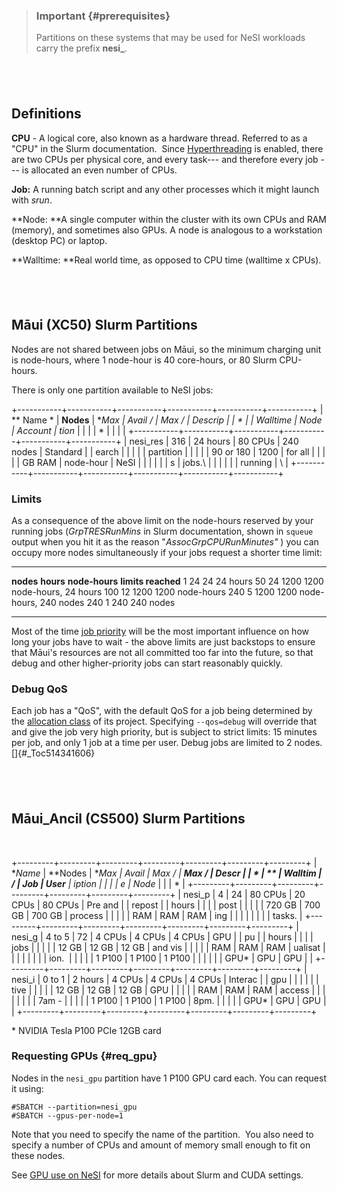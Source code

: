 > ### Important {#prerequisites}
>
> Partitions on these systems that may be used for NeSI workloads carry
> the prefix **nesi\_**.

 
-

Definitions
-----------

**CPU** - A logical core, also known as a hardware thread. Referred to
as a \"CPU\" in the Slurm documentation.  Since
[Hyperthreading](https://support.nesi.org.nz/hc/en-gb/articles/360000568236/)
is enabled, there are two CPUs per physical core, and every task--- and
therefore every job --- is allocated an even number of CPUs.

**Job:** A running batch script and any other processes which it might
launch with *srun*.

**Node: **A single computer within the cluster with its own CPUs and RAM
(memory), and sometimes also GPUs. A node is analogous to a workstation
(desktop PC) or laptop.

**Walltime: **Real world time, as opposed to CPU time (walltime x CPUs).

 
-

Māui (XC50) Slurm Partitions
----------------------------

Nodes are not shared between jobs on Māui, so the minimum charging unit
is node-hours, where 1 node-hour is 40 core-hours, or 80 Slurm
CPU-hours.

There is only one partition available to NeSI jobs:

+-----------+-----------+-----------+-----------+-----------+-----------+
| ** Name * | **Nodes** | **Max     | **Avail / | **Max /   | **Descrip |
| *         |           | Walltime* | Node**    | Account** | tion**    |
|           |           | *         |           |           |           |
+-----------+-----------+-----------+-----------+-----------+-----------+
| nesi\_res | 316       | 24 hours  | 80 CPUs   | 240 nodes | Standard  |
| earch     |           |           |           |           | partition |
|           |           |           | 90 or 180 | 1200      | for all   |
|           |           |           | GB RAM    | node-hour | NeSI      |
|           |           |           |           | s         | jobs.\    |
|           |           |           |           | running   | \         |
+-----------+-----------+-----------+-----------+-----------+-----------+

### Limits

As a consequence of the above limit on the node-hours reserved by your
running jobs (*GrpTRESRunMins* in Slurm documentation, shown in `squeue`
output when you hit it as the reason \"*AssocGrpCPURunMinutes\"* ) you
can occupy more nodes simultaneously if your jobs request a shorter time
limit:

  ----------- ----------- ---------------- ----------------------------
  **nodes**   **hours**   **node-hours**   **limits reached**
  1           24          24               24 hours
  50          24          1200             1200 node-hours, 24 hours
  100         12          1200             1200 node-hours
  240         5           1200             1200 node-hours, 240 nodes
  240         1           240              240 nodes 
  ----------- ----------- ---------------- ----------------------------

Most of the time [job
priority](https://support.nesi.org.nz/hc/en-gb/articles/360000201636) will
be the most important influence on how long your jobs have to wait - the
above limits are just backstops to ensure that Māui\'s resources are not
all committed too far into the future, so that debug and other
higher-priority jobs can start reasonably quickly.

### Debug QoS

Each job has a \"QoS\", with the default QoS for a job being determined
by the [allocation
class](https://support.nesi.org.nz/hc/en-gb/articles/360000202535-Overview)
of its project. Specifying `--qos=debug` will override that and give the
job very high priority, but is subject to strict limits: 15 minutes per
job, and only 1 job at a time per user. Debug jobs are limited to 2
nodes.[]{#_Toc514341606}

 
-

Māui\_Ancil (CS500) Slurm Partitions
------------------------------------

 

+---------+---------+---------+---------+---------+---------+---------+
| **Name* | **Nodes | **Max   | **Avail | **Max / | **Max / | **Descr |
| *       | **      | Walltim | /       | Job**   | User**  | iption* |
|         |         | e**     | Node**  |         |         | *       |
+---------+---------+---------+---------+---------+---------+---------+
| nesi\_p | 4       | 24      | 80 CPUs | 20 CPUs | 80 CPUs | Pre and |
| repost  |         | hours   |         |         |         | post    |
|         |         |         | 720 GB  | 700 GB  | 700 GB  | process |
|         |         |         | RAM     | RAM     | RAM     | ing     |
|         |         |         |         |         |         | tasks.  |
+---------+---------+---------+---------+---------+---------+---------+
| nesi\_g | 4 to 5  | 72      | 4 CPUs  | 4 CPUs  | 4 CPUs  | GPU     |
| pu      |         | hours   |         |         |         | jobs    |
|         |         |         | 12 GB   | 12 GB   | 12 GB   | and vis |
|         |         |         | RAM     | RAM     | RAM     | ualisat |
|         |         |         |         |         |         | ion.    |
|         |         |         | 1 P100  | 1 P100  | 1 P100  |         |
|         |         |         | GPU\*   | GPU     | GPU     |         |
+---------+---------+---------+---------+---------+---------+---------+
| nesi\_i | 0 to 1  | 2 hours | 4 CPUs  | 4 CPUs  | 4 CPUs  | Interac |
| gpu     |         |         |         |         |         | tive    |
|         |         |         | 12 GB   | 12 GB   | 12 GB   | GPU     |
|         |         |         | RAM     | RAM     | RAM     | access  |
|         |         |         |         |         |         | 7am -   |
|         |         |         | 1 P100  | 1 P100  | 1 P100  | 8pm.    |
|         |         |         | GPU\*   | GPU     | GPU     |         |
+---------+---------+---------+---------+---------+---------+---------+

\* NVIDIA Tesla P100 PCIe 12GB card

### Requesting GPUs {#req_gpu}

Nodes in the `nesi_gpu` partition have 1 P100 GPU card each. You can
request it using:

    #SBATCH --partition=nesi_gpu
    #SBATCH --gpus-per-node=1

Note that you need to specify the name of the partition.  You also need
to specify a number of CPUs and amount of memory small enough to fit on
these nodes.

See [GPU use on
NeSI](https://support.nesi.org.nz/hc/en-gb/articles/360001471955) for
more details about Slurm and CUDA settings.

 
